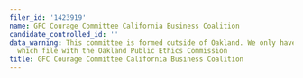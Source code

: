 ```yaml
---
filer_id: '1423919'
name: GFC Courage Committee California Business Coalition
candidate_controlled_id: ''
data_warning: This committee is formed outside of Oakland. We only have data on committees
  which file with the Oakland Public Ethics Commission
title: GFC Courage Committee California Business Coalition
---
```

